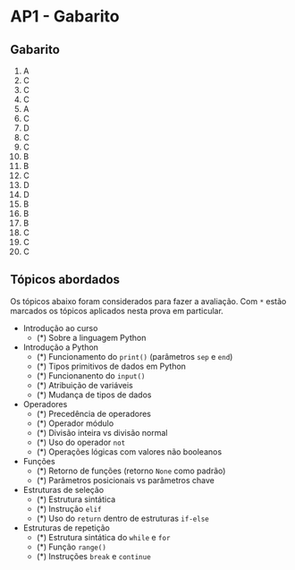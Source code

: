 # AP1 - Gabarito

## Gabarito

1. A
2. C
3. C
4. C
5. A
6. C
7. D
8. C
9. C
10. B
11. B
12. C
13. D
14. D
15. B
16. B
17. B
18. C
19. C
20. C

## Tópicos abordados

Os tópicos abaixo foram considerados para fazer a avaliação. Com `*` estão marcados os tópicos aplicados nesta prova em particular.

- Introdução ao curso
  - (*) Sobre a linguagem Python
- Introdução a Python
  - (*) Funcionamento do `print()` (parâmetros `sep` e `end`)
  - (*) Tipos primitivos de dados em Python
  - (*) Funcionanento do `input()`
  - (*) Atribuição de variáveis
  - (*) Mudança de tipos de dados
- Operadores
  - (*) Precedência de operadores
  - (*) Operador módulo
  - (*) Divisão inteira vs divisão normal
  - (*) Uso do operador `not`
  - (*) Operações lógicas com valores não booleanos
- Funções
  - (*) Retorno de funções (retorno `None` como padrão)
  - (*) Parâmetros posicionais vs parâmetros chave
- Estruturas de seleção
  - (*) Estrutura sintática
  - (*) Instrução `elif`
  - (*) Uso do `return` dentro de estruturas `if-else`
- Estruturas de repetição
  - (*) Estrutura sintática do `while` e `for`
  - (*) Função `range()`
  - (*) Instruções `break` e `continue`

